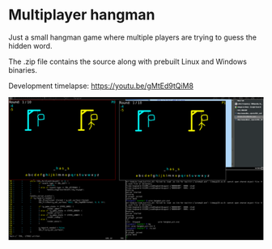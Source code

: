 # Multiplayer hangman

Just a small hangman game where multiple players are trying to guess the hidden
word.

The .zip file contains the source along with prebuilt Linux and Windows
binaries.

Development timelapse: https://youtu.be/gMtEd9tQiM8

![screenshot](screenshot.png)
